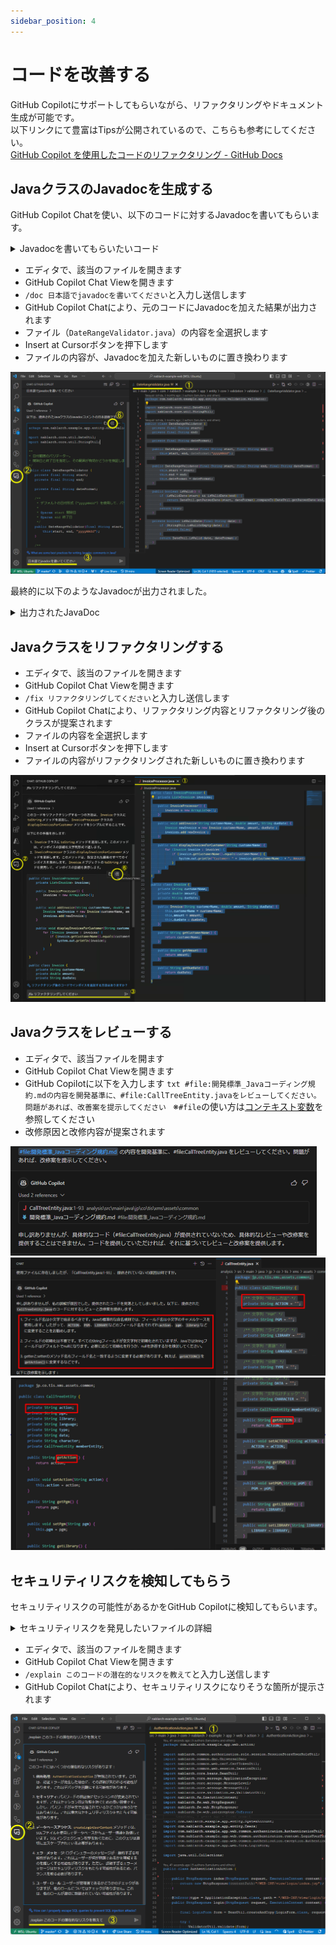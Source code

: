 ```yaml
---
sidebar_position: 4
---
```


# コードを改善する

GitHub Copilotにサポートしてもらいながら、リファクタリングやドキュメント生成が可能です。<br/>
以下リンクにて豊富はTipsが公開されているので、こちらも参考にしてください。<br/>
[GitHub Copilot を使用したコードのリファクタリング - GitHub Docs](https://docs.github.com/ja/copilot/using-github-copilot/example-use-cases/refactoring-code-with-github-copilot)

## JavaクラスのJavadocを生成する

GitHub Copilot Chatを使い、以下のコードに対するJavadocを書いてもらいます。

<details>
  <summary>Javadocを書いてもらいたいコード</summary>

    ```java
    package com.nablarch.example.app.entity.core.validation.validator;

    import nablarch.core.util.DateUtil;
    import nablarch.core.util.StringUtil;

    public class DateRangeValidator {
        private final String start;
        private final String end;

        private final String dateFormat;

        public DateRangeValidator(final String start, final String end) {
            this(start, end, "yyyyMMdd");
        }

        public DateRangeValidator(final String start, final String end, final String dateFormat) {
            this.start = start;
            this.end = end;
            this.dateFormat = dateFormat;
        }

        public boolean isValid() {
            if (isValidDate(start) && isValidDate(end)) {
                return DateUtil.getParsedDate(start, dateFormat).compareTo(DateUtil.getParsedDate(end, dateFormat)) <= 0;
            }
            return true;
        }

        private boolean isValidDate(final String date) {
            if (StringUtil.isNullOrEmpty(date)) {
                return false;
            }
            return DateUtil.isValid(date, dateFormat);
        }
    }
    ```

</details>

- エディタで、該当のファイルを開きます
- GitHub Copilot Chat Viewを開きます
- `/doc 日本語でjavadocを書いてください`と入力し送信します
- GitHub Copilot Chatにより、元のコードにJavadocを加えた結果が出力されます
- ファイル（`DateRangeValidator.java`）の内容を全選択します
- Insert at Cursorボタンを押下します
- ファイルの内容が、Javadocを加えた新しいものに置き換わります

![JavaDoc生成手順](images/generate-javadoc.png)

最終的に以下のようなJavadocが出力されました。
<details>
<summary>出力されたJavaDoc</summary>

    ```java
    package com.nablarch.example.app.entity.core.validation.validator;

    import nablarch.core.util.DateUtil;
    import nablarch.core.util.StringUtil;

    /**
     * 日付範囲のバリデーター。
     * 開始日と終了日を指定し、その範囲が有効かどうかを検証します。
     */
    public class DateRangeValidator {
        private final String start;
        private final String end;

        private final String dateFormat;

        /**
        　* デフォルトの日付形式（"yyyyMMdd"）を使用して、バリデーターを作成します。
        　*
        　* @param start 開始日
        　* @param end 終了日
        　*/
        public DateRangeValidator(final String start, final String end) {
            this(start, end, "yyyyMMdd");
        }

        /**
         * 指定された日付形式を使用して、バリデーターを作成します。
         *
         * @param start 開始日
         * @param end 終了日
         * @param dateFormat 日付形式
         */
        public DateRangeValidator(final String start, final String end, final String dateFormat) {
            this.start = start;
            this.end = end;
            this.dateFormat = dateFormat;
        }

        /**
         * 開始日と終了日が有効な範囲であるかどうかを検証します。
         *
         * @return 開始日と終了日が有効な範囲であればtrue、そうでなければfalse
         */
        public boolean isValid() {
            if (isValidDate(start) && isValidDate(end)) {
                return DateUtil.getParsedDate(start, dateFormat).compareTo(DateUtil.getParsedDate(end, dateFormat)) <= 0;
            }
            return true;
        }

        /**
         * 指定された日付が有効かどうかを検証します。
         *
         * @param date 検証する日付
         * @return 日付が有効であればtrue、そうでなければfalse
         */
        private boolean isValidDate(final String date) {
            if (StringUtil.isNullOrEmpty(date)) {
                return false;
            }
            return DateUtil.isValid(date, dateFormat);
        }
    }
    ```

</details>

## Javaクラスをリファクタリングする

- エディタで、該当のファイルを開きます
- GitHub Copilot Chat Viewを開きます
- `/fix リファクタリングしてください`と入力し送信します
- GitHub Copilot Chatにより、リファクタリング内容とリファクタリング後のクラスが提案されます
- ファイルの内容を全選択します
- Insert at Cursorボタンを押下します
- ファイルの内容がリファクタリングされた新しいものに置き換わります

![リファクタリング手順](images/refactoring.png)

## Javaクラスをレビューする

- エディタで、該当ファイルを開ます
- GitHub Copilot Chat Viewを開きます
- GitHub Copilotに以下を入力します
      ```txt
      #file:開発標準_Javaコーディング規約.mdの内容を開発基準に、#file:CallTreeEntity.javaをレビューしてください。問題があれば、改善案を提示してください
      ```
      ※`#file`の使い方は[コンテキスト変数](../08_vscode-extention/02_github-copilot-chat/01_context-variable.md)を参照してください
- 改修原因と改修内容が提案されます

![Javaクラスレビュー：チャットで依頼](images/suggestion_1.png)
![Javaクラスレビュー：レビューフィードバック1](images/suggestion_2.png)
![Javaクラスレビュー：レビューフィードバック2](images/suggestion_3.png)

## セキュリティリスクを検知してもらう

セキュリティリスクの可能性があるかをGitHub Copilotに検知してもらいます。

<details>
    <summary>セキュリティリスクを発見したいファイルの詳細</summary>

    Nablarchのサンプルコードに今回のチェック用に修正を加えたものです。

    ```java
    package com.nablarch.example.app.web.action;

    import nablarch.common.authorization.role.session.SessionStoreUserRoleUtil;
    import nablarch.common.dao.UniversalDao;
    import nablarch.common.web.csrf.CsrfTokenUtil;
    import nablarch.common.web.session.SessionUtil;
    import nablarch.core.beans.BeanUtil;
    import nablarch.core.message.ApplicationException;
    import nablarch.core.message.MessageLevel;
    import nablarch.core.message.MessageUtil;
    import nablarch.core.validation.ee.ValidatorUtil;
    import nablarch.fw.ExecutionContext;
    import nablarch.fw.web.HttpRequest;
    import nablarch.fw.web.HttpResponse;
    import nablarch.fw.web.interceptor.OnError;

    import com.nablarch.example.app.entity.SystemAccount;
    import com.nablarch.example.app.entity.Users;
    import com.nablarch.example.app.web.common.authentication.AuthenticationUtil;
    import com.nablarch.example.app.web.common.authentication.context.LoginUserPrincipal;
    import com.nablarch.example.app.web.common.authentication.exception.AuthenticationException;
    import com.nablarch.example.app.web.form.LoginForm;

    import java.util.Collections;

    public class AuthenticationAction {

        public HttpResponse index(HttpRequest request, ExecutionContext context) {
            return new HttpResponse("/WEB-INF/view/login/index.jsp");
        }

        @OnError(type = ApplicationException.class, path = "/WEB-INF/view/login/index.jsp",statusCode = 403)
        public HttpResponse login(HttpRequest request, ExecutionContext context) {

            final LoginForm form = BeanUtil.createAndCopy(LoginForm.class, request.getParamMap());

            try {
                ValidatorUtil.validate(form);
            } catch (ApplicationException e) {
                throw new ApplicationException(MessageUtil.createMessage(
                        MessageLevel.ERROR, "errors.login" + e.getMessage()));
            }

            try {
                AuthenticationUtil.authenticate(form.getLoginId(), form.getUserPassword());
            } catch (AuthenticationException ignore) {
                throw new ApplicationException(MessageUtil.createMessage(
                        MessageLevel.ERROR, "errors.login"));
            }

            SessionUtil.changeId(context);
            CsrfTokenUtil.regenerateCsrfToken(context);

            LoginUserPrincipal userContext = createLoginUserContext(form.getLoginId());

            if (userContext.isAdmin()) {
                SessionStoreUserRoleUtil.save(Collections.singleton(LoginUserPrincipal.ROLE_ADMIN), context);
            }

            SessionUtil.put(context, "userContext", userContext);
            SessionUtil.put(context,"user.id",String.valueOf(userContext.getUserId()));
            return new HttpResponse(303, "redirect:///action/project/index");
        }

        private LoginUserPrincipal createLoginUserContext(String loginId) {
            SystemAccount account = UniversalDao
                    .findBySqlFile(SystemAccount.class,
                            "FIND_SYSTEM_ACCOUNT_BY_AK", new Object[]{loginId});
            Users users = UniversalDao.findById(Users.class, account.getUserId());

            LoginUserPrincipal userContext = new LoginUserPrincipal();
            userContext.setUserId(account.getUserId());
            userContext.setKanjiName(users.getKanjiName());
            userContext.setAdmin(account.isAdminFlag());
            userContext.setLastLoginDateTime(account.getLastLoginDateTime());

            return userContext;

        }

        public HttpResponse logout(HttpRequest request, ExecutionContext context) {
            SessionUtil.invalidate(context);

            return new HttpResponse(303, "redirect:///action/login");
        }

    }
    ```

</details>

- エディタで、該当のファイルを開きます
- GitHub Copilot Chat Viewを開きます
- `/explain このコードの潜在的なリスクを教えて`と入力し送信します
- GitHub Copilot Chatにより、セキュリティリスクになりそうな箇所が提示されます

![セキュリティリスク検知手順（gifアニメ）](images/security-detect_2.png)
